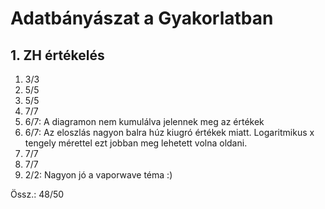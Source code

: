 # Adatbányászat a Gyakorlatban
## 1. ZH értékelés

1. 3/3
2. 5/5
3. 5/5
4. 7/7
5. 6/7: A diagramon nem kumulálva jelennek meg az értékek
6. 6/7: Az eloszlás nagyon balra húz kiugró értékek miatt. Logaritmikus x tengely mérettel ezt jobban meg lehetett volna oldani.
7. 7/7
8. 7/7
9. 2/2: Nagyon jó a vaporwave téma :) 

Össz.: 48/50